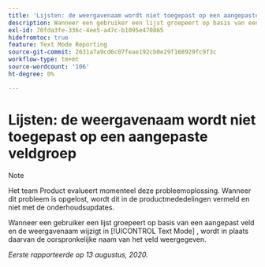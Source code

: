 ```yaml
---
title: 'Lijsten: de weergavenaam wordt niet toegepast op een aangepaste veldgroep'
description: Wanneer een gebruiker een lijst groepeert op basis van een aangepast veld en de weergavenaam wijzigt in Tekstmodus, wordt in plaats daarvan de oorspronkelijke naam van het veld weergegeven.
exl-id: 70fda3fe-336c-4ee5-a47c-b1095e470865
hidefromtoc: true
feature: Text Mode Reporting
source-git-commit: 2631a7a9cd6c07feae192cb0e29f168929fc9f3c
workflow-type: tm+mt
source-wordcount: '106'
ht-degree: 0%

---
```


# Lijsten: de weergavenaam wordt niet toegepast op een aangepaste veldgroep

>[!NOTE]
>
>Het team Product evalueert momenteel deze probleemoplossing. Wanneer dit probleem is opgelost, wordt dit in de productmededelingen vermeld en niet met de onderhoudsupdates.

Wanneer een gebruiker een lijst groepeert op basis van een aangepast veld en de weergavenaam wijzigt in [!UICONTROL Text Mode] , wordt in plaats daarvan de oorspronkelijke naam van het veld weergegeven.

_Eerste rapporteerde op 13 augustus, 2020._

